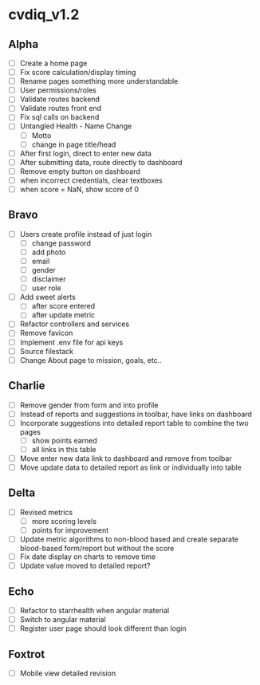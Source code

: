 # cvdiq_v1.2

## Alpha
- [ ] Create a home page
- [ ] Fix score calculation/display timing
- [ ] Rename pages something more understandable
- [ ] User permissions/roles
- [ ] Validate routes backend
- [ ] Validate routes front end
- [ ] Fix sql calls on backend
- [ ] Untangled Health - Name Change
	- [ ] Motto
	- [ ] change in page title/head
- [ ] After first login, direct to enter new data
- [ ] After submitting data, route directly to dashboard
- [ ] Remove empty button on dashboard
- [ ] when incorrect credentials, clear textboxes
- [ ] when score = NaN, show score of 0

## Bravo
- [ ] Users create profile instead of just login
	- [ ] change password
	- [ ] add photo
	- [ ] email
	- [ ] gender
	- [ ] disclaimer
	- [ ] user role
- [ ] Add sweet alerts
	- [ ] after score entered
	- [ ] after update metric
- [ ] Refactor controllers and services
- [ ] Remove favicon
- [ ] Implement .env file for api keys
- [ ] Source filestack
- [ ] Change About page to mission, goals, etc..

## Charlie
- [ ] Remove gender from form and into profile
- [ ] Instead of reports and suggestions in toolbar, have links on dashboard
- [ ] Incorporate suggestions into detailed report table to combine the two pages
	- [ ] show points earned
	- [ ] all links in this table
- [ ] Move enter new data link to dashboard and remove from toolbar
- [ ] Move update data to detailed report as link or individually into table

## Delta
- [ ] Revised metrics
	- [ ] more scoring levels
	- [ ] points for improvement
- [ ] Update metric algorithms to non-blood based and create separate blood-based form/report but    without the score
- [ ] Fix date display on charts to remove time
- [ ] Update value moved to detailed report?

## Echo
- [ ] Refactor to starrhealth when angular material
- [ ] Switch to angular material
- [ ] Register user page should look different than login

## Foxtrot
- [ ] Mobile view detailed revision

